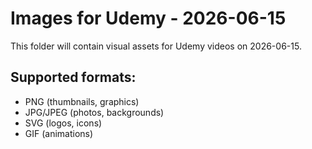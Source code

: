# Images for Udemy - 2026-06-15

This folder will contain visual assets for Udemy videos on 2026-06-15.

## Supported formats:
- PNG (thumbnails, graphics)
- JPG/JPEG (photos, backgrounds)
- SVG (logos, icons)
- GIF (animations)
